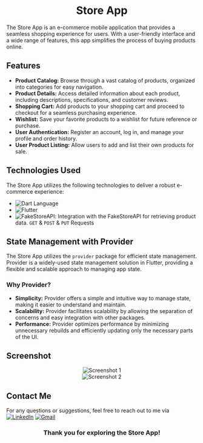 <h1 align="center">Store App</h1>

The Store App is an e-commerce mobile application that provides a seamless shopping experience for users. With a user-friendly interface and a wide range of features, this app simplifies the process of buying products online.

## Features

- **Product Catalog:** Browse through a vast catalog of products, organized into categories for easy navigation.
- **Product Details:** Access detailed information about each product, including descriptions, specifications, and customer reviews.
- **Shopping Cart:** Add products to your shopping cart and proceed to checkout for a seamless purchasing experience.
- **Wishlist:** Save your favorite products to a wishlist for future reference or purchase.
- **User Authentication:** Register an account, log in, and manage your profile and order history.
- **User Product Listing:** Allow users to add and list their own products for sale.

## Technologies Used

The Store App utilizes the following technologies to deliver a robust e-commerce experience:

- ![Dart Language](https://img.shields.io/badge/Dart-0175C2?style=for-the-badge&logo=dart&logoColor=white)
- ![Flutter](https://img.shields.io/badge/Flutter-02569B?style=for-the-badge&logo=flutter&logoColor=white)
- ![FakeStoreAPI](https://img.shields.io/badge/FakeStoreAPI-FF5733?style=for-the-badge&logo=json&logoColor=white): Integration with the FakeStoreAPI for retrieving product data. `GET` & `POST` & `PUT` Requests
  
## State Management with Provider

The Store App utilizes the `provider` package for efficient state management. Provider is a widely-used state management solution in Flutter, providing a flexible and scalable approach to managing app state.

### Why Provider?

- **Simplicity:** Provider offers a simple and intuitive way to manage state, making it easier to understand and maintain.
- **Scalability:** Provider facilitates scalability by allowing the separation of concerns and easy integration with other packages.
- **Performance:** Provider optimizes performance by minimizing unnecessary rebuilds and efficiently updating only the necessary parts of the UI.

## Screenshot

<div align="center">
  <img src="https://github.com/ahmednasr1237/Tuko-App/assets/92389822/5b2f50c4-0f80-4a1e-85d9-4673f684f1d4" alt="Screenshot 1">
  
  <br>
  
  <img src="https://github.com/ahmednasr1237/Tuko-App/assets/92389822/31d7e60e-5522-4498-b2e9-31e6c5aa9252" alt="Screenshot 2">
  
  <br>
  
</div>


## Contact Me 
For any questions or suggestions, feel free to reach out to me via [![LinkedIn](https://img.shields.io/badge/LinkedIn-0077B5?style=for-the-badge&logo=linkedin&logoColor=white)](https://www.linkedin.com/in/ahmed-nasr-Fahmey/) [![Gmail](https://img.shields.io/badge/Gmail-D14836?style=for-the-badge&logo=gmail&logoColor=white)](mailto:ahmed.nasr.fahmey@gmail.com)

<h3 align="center">Thank you for exploring the Store App!</h3>

